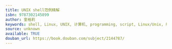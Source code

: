 ```yaml
---
title: UNIX shell范例精解
isbn: 9787302145899
author: 奎格莉
keywords: shell, Linux, UNIX, 计算机, programming, script, Linux/Unix, 编程
source: unknown
available: TRUE
douban_url: https://book.douban.com/subject/2144787/
---
```

